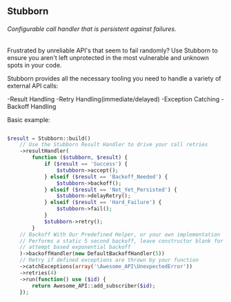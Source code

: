 ## Stubborn

###### Configurable call handler that is persistent against failures.

Frustrated by unreliable API's that seem to fail randomly?
Use Stubborn to ensure you aren't left unprotected in the most vulnerable and unknown spots in your code.

Stubborn provides all the necessary tooling you need to handle a variety of external API calls:

-Result Handling
-Retry Handling(immediate/delayed)
-Exception Catching
-Backoff Handling

Basic example:

```php

$result = Stubborn::build()
    // Use the Stubborn Result Handler to drive your call retries
    ->resultHandler(
        function ($stubborn, $result) {
            if ($result == 'Success') {
                $stubborn->accept();
            } elseif ($result == 'Backoff_Needed') {
                $stubborn->backoff();
            } elseif ($result == 'Not_Yet_Persisted') {
                $stubborn->delayRetry();
            } elseif ($result == 'Hard_Failure') {
                $stubborn->fail();
            }
            $stubborn->retry();
        }
    // Backoff With Our Predefined Helper, or your own implementation
    // Performs a static 5 second backoff, leave constructor blank for an
    // attempt based exponential backoff
    )->backoffHandler(new DefaultBackoffHandler(5))
    // Retry if defined exceptions are thrown by your function
    ->catchExceptions(array('\Awesome_API\UnexpectedError'))
    ->retries(4)
    ->run(function() use ($id) {
        return Awesome_API::add_subscriber($id); 
    });
```
